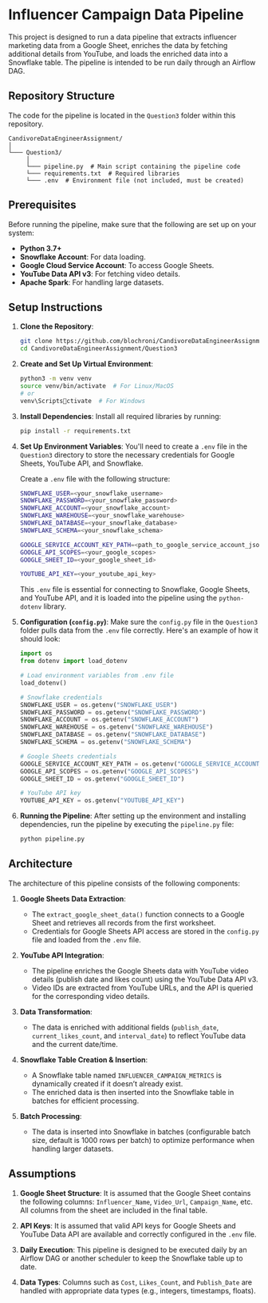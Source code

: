 
# Influencer Campaign Data Pipeline

This project is designed to run a data pipeline that extracts influencer marketing data from a Google Sheet, enriches the data by fetching additional details from YouTube, and loads the enriched data into a Snowflake table. The pipeline is intended to be run daily through an Airflow DAG.

## Repository Structure

The code for the pipeline is located in the `Question3` folder within this repository.

```
CandivoreDataEngineerAssignment/
│
└─── Question3/
     │   
     └─── pipeline.py  # Main script containing the pipeline code
     └─── requirements.txt  # Required libraries
     └─── .env  # Environment file (not included, must be created)
```

## Prerequisites

Before running the pipeline, make sure that the following are set up on your system:

- **Python 3.7+**
- **Snowflake Account**: For data loading.
- **Google Cloud Service Account**: To access Google Sheets.
- **YouTube Data API v3**: For fetching video details.
- **Apache Spark**: For handling large datasets.

## Setup Instructions

1. **Clone the Repository**:
   ```bash
   git clone https://github.com/blochroni/CandivoreDataEngineerAssignment.git
   cd CandivoreDataEngineerAssignment/Question3
   ```

2. **Create and Set Up Virtual Environment**:
   ```bash
   python3 -m venv venv
   source venv/bin/activate  # For Linux/MacOS
   # or
   venv\Scriptsctivate  # For Windows
   ```

3. **Install Dependencies**:
   Install all required libraries by running:
   ```bash
   pip install -r requirements.txt
   ```

4. **Set Up Environment Variables**:
   You'll need to create a `.env` file in the `Question3` directory to store the necessary credentials for Google Sheets, YouTube API, and Snowflake.

   Create a `.env` file with the following structure:

   ```bash
   SNOWFLAKE_USER=<your_snowflake_username>
   SNOWFLAKE_PASSWORD=<your_snowflake_password>
   SNOWFLAKE_ACCOUNT=<your_snowflake_account>
   SNOWFLAKE_WAREHOUSE=<your_snowflake_warehouse>
   SNOWFLAKE_DATABASE=<your_snowflake_database>
   SNOWFLAKE_SCHEMA=<your_snowflake_schema>
   
   GOOGLE_SERVICE_ACCOUNT_KEY_PATH=<path_to_google_service_account_json>
   GOOGLE_API_SCOPES=<your_google_scopes>
   GOOGLE_SHEET_ID=<your_google_sheet_id>
   
   YOUTUBE_API_KEY=<your_youtube_api_key>
   ```

   This `.env` file is essential for connecting to Snowflake, Google Sheets, and YouTube API, and it is loaded into the pipeline using the `python-dotenv` library.

5. **Configuration (`config.py`)**:
   Make sure the `config.py` file in the `Question3` folder pulls data from the `.env` file correctly. Here's an example of how it should look:

   ```python
   import os
   from dotenv import load_dotenv

   # Load environment variables from .env file
   load_dotenv()

   # Snowflake credentials
   SNOWFLAKE_USER = os.getenv("SNOWFLAKE_USER")
   SNOWFLAKE_PASSWORD = os.getenv("SNOWFLAKE_PASSWORD")
   SNOWFLAKE_ACCOUNT = os.getenv("SNOWFLAKE_ACCOUNT")
   SNOWFLAKE_WAREHOUSE = os.getenv("SNOWFLAKE_WAREHOUSE")
   SNOWFLAKE_DATABASE = os.getenv("SNOWFLAKE_DATABASE")
   SNOWFLAKE_SCHEMA = os.getenv("SNOWFLAKE_SCHEMA")

   # Google Sheets credentials
   GOOGLE_SERVICE_ACCOUNT_KEY_PATH = os.getenv("GOOGLE_SERVICE_ACCOUNT_KEY_PATH")
   GOOGLE_API_SCOPES = os.getenv("GOOGLE_API_SCOPES")
   GOOGLE_SHEET_ID = os.getenv("GOOGLE_SHEET_ID")

   # YouTube API key
   YOUTUBE_API_KEY = os.getenv("YOUTUBE_API_KEY")
   ```

6. **Running the Pipeline**:
   After setting up the environment and installing dependencies, run the pipeline by executing the `pipeline.py` file:

   ```bash
   python pipeline.py
   ```

## Architecture

The architecture of this pipeline consists of the following components:

1. **Google Sheets Data Extraction**:
   - The `extract_google_sheet_data()` function connects to a Google Sheet and retrieves all records from the first worksheet.
   - Credentials for Google Sheets API access are stored in the `config.py` file and loaded from the `.env` file.

2. **YouTube API Integration**:
   - The pipeline enriches the Google Sheets data with YouTube video details (publish date and likes count) using the YouTube Data API v3.
   - Video IDs are extracted from YouTube URLs, and the API is queried for the corresponding video details.

3. **Data Transformation**:
   - The data is enriched with additional fields (`publish_date`, `current_likes_count`, and `interval_date`) to reflect YouTube data and the current date/time.

4. **Snowflake Table Creation & Insertion**:
   - A Snowflake table named `INFLUENCER_CAMPAIGN_METRICS` is dynamically created if it doesn’t already exist.
   - The enriched data is then inserted into the Snowflake table in batches for efficient processing.

5. **Batch Processing**:
   - The data is inserted into Snowflake in batches (configurable batch size, default is 1000 rows per batch) to optimize performance when handling larger datasets.

## Assumptions

1. **Google Sheet Structure**: It is assumed that the Google Sheet contains the following columns: `Influencer_Name`, `Video_Url`, `Campaign_Name`, etc. All columns from the sheet are included in the final table.
   
2. **API Keys**: It is assumed that valid API keys for Google Sheets and YouTube Data API are available and correctly configured in the `.env` file.

3. **Daily Execution**: This pipeline is designed to be executed daily by an Airflow DAG or another scheduler to keep the Snowflake table up to date.

4. **Data Types**: Columns such as `Cost`, `Likes_Count`, and `Publish_Date` are handled with appropriate data types (e.g., integers, timestamps, floats).

